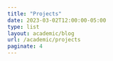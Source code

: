 ```yaml
---
title: "Projects"
date: 2023-03-02T12:00:00-05:00
type: list
layout: academic/blog
url: /academic/projects
paginate: 4
---
```

